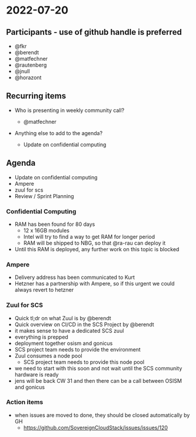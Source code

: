 # 2022-07-20

## Participants - use of github handle is preferred
* @fkr
* @berendt
* @matfechner
* @rautenberg
* @jnull
* @horazont

## Recurring items

* Who is presenting in weekly community call?
  * @matfechner

* Anything else to add to the agenda?
  * Update on confidential computing

## Agenda

* Update on confidential computing
* Ampere
* zuul for scs
* Review / Sprint Planning



### Confidential Computing

* RAM has been found for 80 days
  * 12 x 16GB modules
  * Intel will try to find a way to get RAM for longer period
  * RAM will be shipped to NBG, so that @ra-rau can deploy it
* Until this RAM is deployed, any further work on this topic is blocked

### Ampere

* Delivery address has been communicated to Kurt
* Hetzner has a partnership with Ampere, so if this urgent we could always revert to hetzner

### Zuul for SCS

* Quick tl;dr on what Zuul is by @berendt
* Quick overview on CI/CD in the SCS Project by @berendt
* it makes sense to have a dedicated SCS zuul
* everything is prepped
* deployment together osism and gonicus
* SCS project team needs to provide the environment
* Zuul consumes a node pool
  * SCS project team needs to provide this node pool
* we need to start with this soon and not wait until the SCS community hardware is ready
* jens will be back CW 31 and then there can be a call between OSISM and gonicus


### Action items

* when issues are moved to done, they should be closed automatically by GH
  * https://github.com/SovereignCloudStack/issues/issues/120
